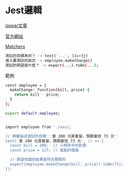 <h1>Jest邏輯</h1>

[jaspar文章](https://wcc723.github.io/development/2020/02/02/jest-intro/)

[官方網站](https://jestjs.io/)

[Matchers](https://jestjs.io/docs/using-matchers)

```bash
測試的目標為何？ -> test('...', ()=>{})
導入要測試的函式 -> employee.makeChange()
測試的期望是什麼？ -> expect(...).toBe(...);
```

範例

```bash
const employee = {
  makeChange: function(bill, price) {
    return bill - price;
  }
};

export default employee;


import employee from './xxx/;

// 明確描述測試的目標：'拿 200 元買套餐，預期會找 73 元'
test('拿 200 元買套餐，預期會找 73 元', () => {
  const bill = 200;  // 小明手中的鈔票
  const price = 127; // 餐點的價格

  // 期望找錢的結果是符合預期的
  expect(employee.makeChange(bill, price)).toBe(73);
});
```


